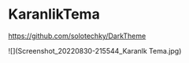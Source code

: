 # KaranlikTema
https://github.com/solotechky/DarkTheme

![](Screenshot_20220830-215544_Karanlk Tema.jpg)
